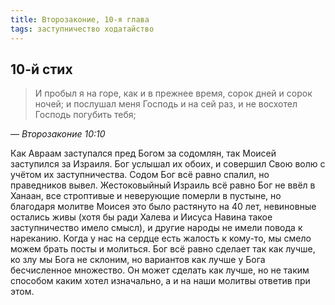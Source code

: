 ```yaml
---
title: Второзаконие, 10-я глава
tags: заступничество ходатайство
---
```


## 10-й cтих

> И пробыл я на горе, как и в прежнее время, сорок дней и сорок ночей; и послушал меня Господь и на сей раз, и не восхотел Господь погубить тебя;

— <cite>Второзаконие&nbsp;10:10</cite>

Как Авраам заступался пред Богом за содомлян, так Моисей заступился за Израиля. Бог услышал их обоих, и совершил Свою волю с учётом их
заступничества. Содом Бог всё равно спалил, но праведников вывел. Жестоковыйный Израиль всё равно Бог не ввёл в Ханаан, все строптивые и неверующие
померли в пустыне, но благодаря молитве Моисея это было растянуто на 40 лет, невиновные остались живы (хотя бы ради Халева и Иисуса Навина такое
заступничество имело смысл), и другие народы не имели повода к нареканию. Когда у нас на сердце есть жалость к кому-то, мы смело можем брать посты и
молиться. Бог всё равно сделает так как лучше, ко злу мы Бога не склоним, но вариантов как лучше у Бога бесчисленное множество. Он может сделать как
лучше, но не таким способом каким хотел изначально, а и на наши молитвы ответив при этом.
